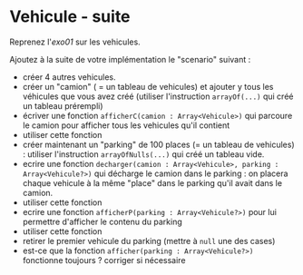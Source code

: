 # Vehicule - suite

Reprenez l'*exo01* sur les vehicules.

Ajoutez à la suite de votre implémentation le "scenario" suivant :
- créer 4 autres vehicules.
- créer un "camion" ( = un tableau de vehicules) et ajouter y tous les véhicules que vous avez créé
(utiliser l'instruction `arrayOf(...)` qui créé un tableau prérempli)
- écriver une fonction `afficherC(camion : Array<Vehicule>)` qui parcoure le camion pour afficher tous les vehicules qu'il contient
- utiliser cette fonction
- créer maintenant un "parking" de 100 places (= un tableau de vehicules) : utiliser l'instruction `arrayOfNulls(...)` qui créé un tableau vide.
- ecrire une fonction `decharger(camion : Array<Vehicule>, parking : Array<Vehicule?>)` qui décharge le camion dans
le parking : on placera chaque vehicule à la même "place" dans le parking qu'il avait dans le camion.
- utiliser cette fonction 
- ecrire une fonction  `afficherP(parking : Array<Vehicule?>)` pour lui permettre d'afficher le contenu du parking 
- utiliser cette fonction
- retirer le premier vehicule du parking (mettre à `null` une des cases)
- est-ce que la fonction `afficher(parking : Array<Vehicule?>)` fonctionne toujours ? corriger si nécessaire